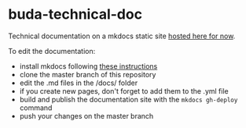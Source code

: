 # buda-technical-doc
Technical documentation on a mkdocs static site [hosted here for now](https://BuddhistDigitalResourceCenter.github.io/buda-technical-doc/).

To edit the documentation:
* install mkdocs following [these instructions](http://www.mkdocs.org/#installation)
* clone the master branch of this repository
* edit the .md files in the /docs/ folder
* if you create new pages, don't forget to add them to the .yml file
* build and publish the documentation site with the ``mkdocs gh-deploy`` command
* push your changes on the master branch
